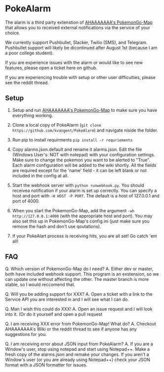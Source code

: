 # PokeAlarm

The alarm is a third party extenstion of [AHAAAAAAA's PokemonGo-Map](https://github.com/AHAAAAAAA/PokemonGo-Map) that allows you to received external notifications via the service of your choice.

We currently support Pushbullet, Slacker, Twilio (SMS), and Telegram. Pushbullet support will likely be dicontinued after August 1st (because I am a poor college student). 

If you are experience issues with the alarm or would like to see new features, please open a ticket here on github. 

If you are experiencing trouble with setup or other user difficulties, please see the reddit thread.

## Setup

1. Setup and run [AHAAAAAAA's PokemonGo-Map](https://github.com/AHAAAAAAA/PokemonGo-Map) to make sure you have everything working.

2. Clone a local copy of PokeAlarm (`git clone https://github.com/kvangent/PokeAlarm`) and navigate niside the folder.

3. Run pip to install requirments `pip install -r requriements`

4. Copy alarms.json.default and rename it alarms.json. Edit the file (Windows User's: NOT with notepad) with your configuration settings. Make sure to change the pokemon you want to be alerted to "True". Each alarm configuration will be added to the wiki shortly. All the fields are required except for the 'name' field - it can be left blank or not included in the config at all.

5. Start the webhook server with `python runwebhook.py`. You should receivea  notification if your alarm is set up correctly. You can specify a host and port with `-H HOST -P PORT`. The default is a host of 127.0.0.1 and port of 4000.

6. When you start the PokemonGo-Map, add the argument `-wh http://127.0.0.1:4000` (with the appropriate host and port). You may also set this up in PokemonGo-Map's config.ini (just make sure you remove the hash and don't use qoutations).

7. If your PokeAlart process is receiving hits, you are all set! Go catch 'em all!

## FAQ

Q. Which version of PokemonGo-Map do I need?
A. Either dev or master, both have included webhook support. This program is an exstension, so we can update one without affecting the other. The master branch is more stable, so I would reccomend that. 

Q. Will you be adding support for XXX?
A. Open a ticket with a link to the Service API you are interested in and I will see what I can do.

Q. Man I wish this could do XXX!
A. Open an issue request and I will look into it. (Or do it yourself and open a pull request

Q. I am receiving XXX error from PokemonGo-Map! What do?
A. Checkout AHAAAAAAA's Wiki or the reddit thread to see if anyone has any suggestions for you.

Q. I am receiving error about JSON input from PokeAlarm?
A. If you are a Window's user, stop using notepad and start using Notepad++. Make a fresh copy of the alarms.json and remake your changes. If you aren't a Window's user (or you are already using Notepad++) check your JSON format with a JSON formatter for issues.
